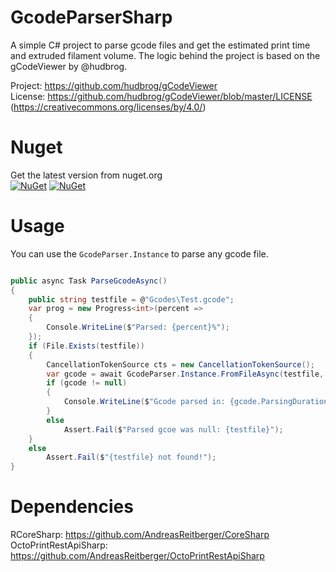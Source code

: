 # GcodeParserSharp
A simple C# project to parse gcode files and get the estimated print time and extruded filament volume.
The logic behind the project is based on the gCodeViewer by @hudbrog.

Project: https://github.com/hudbrog/gCodeViewer </br>
License: https://github.com/hudbrog/gCodeViewer/blob/master/LICENSE (https://creativecommons.org/licenses/by/4.0/)

# Nuget
Get the latest version from nuget.org<br>
[![NuGet](https://img.shields.io/nuget/v/GcodeParserSharp.svg?style=flat-square&label=nuget)](https://www.nuget.org/packages/GcodeParserSharp/)
[![NuGet](https://img.shields.io/nuget/dt/GcodeParserSharp.svg)](https://www.nuget.org/packages/GcodeParserSharp)

# Usage
You can use the `GcodeParser.Instance` to parse any gcode file.
```csharp

public async Task ParseGcodeAsync()
{
    public string testfile = @"Gcodes\Test.gcode";
    var prog = new Progress<int>(percent =>
    {
        Console.WriteLine($"Parsed: {percent}%");
    });
    if (File.Exists(testfile))
    {
        CancellationTokenSource cts = new CancellationTokenSource();
        var gcode = await GcodeParser.Instance.FromFileAsync(testfile, prog, cts.Token, false);
        if (gcode != null)
        {
            Console.WriteLine($"Gcode parsed in: {gcode.ParsingDuration}");
        }
        else
            Assert.Fail($"Parsed gcoe was null: {testfile}");
    }
    else
        Assert.Fail($"{testfile} not found!");
}
```

# Dependencies
RCoreSharp: https://github.com/AndreasReitberger/CoreSharp </br>
OctoPrintRestApiSharp: https://github.com/AndreasReitberger/OctoPrintRestApiSharp
